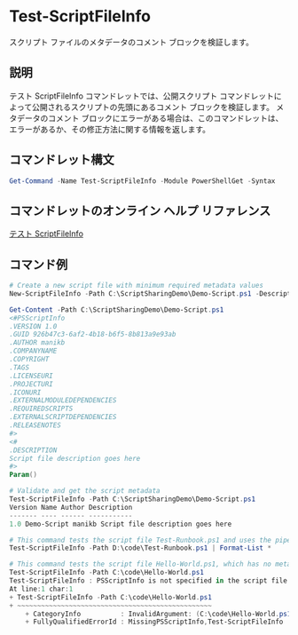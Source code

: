 # Test-ScriptFileInfo

スクリプト ファイルのメタデータのコメント ブロックを検証します。

## 説明

テスト ScriptFileInfo コマンドレットでは、公開スクリプト コマンドレットによって公開されるスクリプトの先頭にあるコメント ブロックを検証します。
メタデータのコメント ブロックにエラーがある場合は、このコマンドレットは、エラーがあるか、その修正方法に関する情報を返します。

## コマンドレット構文

```powershell
Get-Command -Name Test-ScriptFileInfo -Module PowerShellGet -Syntax
```
## コマンドレットのオンライン ヘルプ リファレンス

[テスト ScriptFileInfo](http://go.microsoft.com/fwlink/?LinkId=619791)

## コマンド例
```powershell
# Create a new script file with minimum required metadata values
New-ScriptFileInfo -Path C:\ScriptSharingDemo\Demo-Script.ps1 -Description "Script file description goes here"

Get-Content -Path C:\ScriptSharingDemo\Demo-Script.ps1
<#PSScriptInfo
.VERSION 1.0
.GUID 926b47c3-6af2-4b18-b6f5-8b813a9e93ab
.AUTHOR manikb
.COMPANYNAME
.COPYRIGHT
.TAGS
.LICENSEURI
.PROJECTURI
.ICONURI
.EXTERNALMODULEDEPENDENCIES
.REQUIREDSCRIPTS
.EXTERNALSCRIPTDEPENDENCIES
.RELEASENOTES
#>
<#
.DESCRIPTION
Script file description goes here
#>
Param()

# Validate and get the script metadata
Test-ScriptFileInfo -Path C:\ScriptSharingDemo\Demo-Script.ps1
Version Name Author Description
------- ---- ------ -----------
1.0 Demo-Script manikb Script file description goes here

# This command tests the script file Test-Runbook.ps1 and uses the pipeline operator to pass the results to the Format-List cmdlet to format the results.
Test-ScriptFileInfo -Path D:\code\Test-Runbook.ps1 | Format-List *

# This command tests the script file Hello-World.ps1, which has no metadata associated with it.
Test-ScriptFileInfo -Path C:\code\Hello-World.ps1
Test-ScriptFileInfo : PSScriptInfo is not specified in the script file 'C:\code\Hello-World.ps1'. You can use the Update-ScriptFileInfo with -Force or New-ScriptFileInfo cmdlet to add the PSScriptInfo to the script file.
At line:1 char:1
+ Test-ScriptFileInfo -Path C:\code\Hello-World.ps1
+ ~~~~~~~~~~~~~~~~~~~~~~~~~~~~~~~~~~~~~~~~~~~~~~~~~
    + CategoryInfo          : InvalidArgument: (C:\code\Hello-World.ps1:String) [Test-ScriptFileInfo], ArgumentException
    + FullyQualifiedErrorId : MissingPSScriptInfo,Test-ScriptFileInfo

```


<!--HONumber=Oct16_HO1-->


